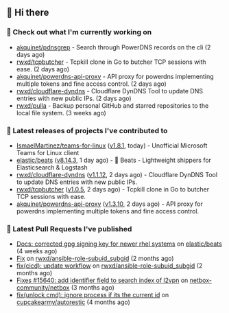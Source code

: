 ## 👋 Hi there

### 👷 Check out what I'm currently working on


- [akquinet/pdnsgrep](https://github.com/akquinet/pdnsgrep) - Search through PowerDNS records on the cli (2 days ago)
- [rwxd/tcpbutcher](https://github.com/rwxd/tcpbutcher) - Tcpkill clone in Go to butcher TCP sessions with ease. (2 days ago)
- [akquinet/powerdns-api-proxy](https://github.com/akquinet/powerdns-api-proxy) - API proxy for powerdns implementing multiple tokens and fine access control. (2 days ago)
- [rwxd/cloudflare-dyndns](https://github.com/rwxd/cloudflare-dyndns) - Cloudflare DynDNS Tool to update DNS entries with new public IPs. (2 days ago)
- [rwxd/pulla](https://github.com/rwxd/pulla) - Backup personal GitHub and starred repositories to the local file system. (3 weeks ago)

### 🔭 Latest releases of projects I've contributed to


- [IsmaelMartinez/teams-for-linux](https://github.com/IsmaelMartinez/teams-for-linux) ([v1.8.1](https://github.com/IsmaelMartinez/teams-for-linux/releases/tag/v1.8.1), today) - Unofficial Microsoft Teams for Linux client
- [elastic/beats](https://github.com/elastic/beats) ([v8.14.3](https://github.com/elastic/beats/releases/tag/v8.14.3), 1 day ago) - :tropical_fish: Beats - Lightweight shippers for Elasticsearch &amp; Logstash 
- [rwxd/cloudflare-dyndns](https://github.com/rwxd/cloudflare-dyndns) ([v1.1.12](https://github.com/rwxd/cloudflare-dyndns/releases/tag/v1.1.12), 2 days ago) - Cloudflare DynDNS Tool to update DNS entries with new public IPs.
- [rwxd/tcpbutcher](https://github.com/rwxd/tcpbutcher) ([v1.0.5](https://github.com/rwxd/tcpbutcher/releases/tag/v1.0.5), 2 days ago) - Tcpkill clone in Go to butcher TCP sessions with ease.
- [akquinet/powerdns-api-proxy](https://github.com/akquinet/powerdns-api-proxy) ([v1.3.10](https://github.com/akquinet/powerdns-api-proxy/releases/tag/v1.3.10), 2 days ago) - API proxy for powerdns implementing multiple tokens and fine access control.

### 🔨 Latest Pull Requests I've published


- [Docs: corrected gpg signing key for newer rhel systems](https://github.com/elastic/beats/pull/39899) on [elastic/beats](https://github.com/elastic/beats) (4 weeks ago)
- [Fix](https://github.com/rwxd/ansible-role-subuid_subgid/pull/73) on [rwxd/ansible-role-subuid_subgid](https://github.com/rwxd/ansible-role-subuid_subgid) (2 months ago)
- [fix(cicd): update workflow](https://github.com/rwxd/ansible-role-subuid_subgid/pull/72) on [rwxd/ansible-role-subuid_subgid](https://github.com/rwxd/ansible-role-subuid_subgid) (2 months ago)
- [Fixes #15640: add identifier field to search index of l2vpn](https://github.com/netbox-community/netbox/pull/15673) on [netbox-community/netbox](https://github.com/netbox-community/netbox) (3 months ago)
- [fix(unlock cmd): ignore process if its the current id](https://github.com/cupcakearmy/autorestic/pull/360) on [cupcakearmy/autorestic](https://github.com/cupcakearmy/autorestic) (4 months ago)
